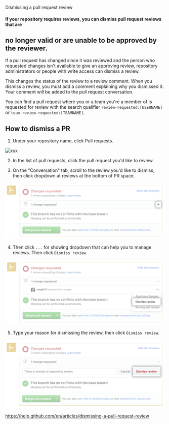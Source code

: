 
Dismissing a pull request review

#### If your repository requires reviews, you can dismiss pull request reviews that are
## no longer valid or are unable to be approved by the reviewer.

If a pull request has changed since it was reviewed and the person who requested
changes isn't available to give an approving review, repository administrators or
people with write access can dismiss a review.

This changes the status of the review to a review comment. When you dismiss a review,
you must add a comment explaining why you dismissed it.
Your comment will be added to the pull request conversation.

You can find a pull request where you or a team you're a member of is requested for
review with the search qualifier `review-requested:[USERNAME]` or `team-review-requested:[TEAMNAME]`.


## How to dismiss a PR

1. Under your repository name, click  Pull requests.



![xxx](https://raw.githubusercontent.com/ChickenKyiv/awesome-git-article/master/img/PR/review/repo-tabs-pull-requests.png)

2. In the list of pull requests, click the pull request you'd like to review.

3. On the "Conversation" tab, scroll to the review you'd like to dismiss, then click dropdown at reviews at the bottom of PR space.



![xxx](https://raw.githubusercontent.com/ChickenKyiv/awesome-git-article/master/img/PR/review/pull-request-open-menu.png)

4. Then click `...` for showing dropdown that can help you to manage reviews. Then click `Dismiss review`



![xxx](https://raw.githubusercontent.com/ChickenKyiv/awesome-git-article/master/img/PR/review/pull-request-dismiss-review.png)

5. Type your reason for dismissing the review, then click `Dismiss review`.



![xxx](https://raw.githubusercontent.com/ChickenKyiv/awesome-git-article/master/img/PR/review/pull-request-dismiss-review-button.png)





https://help.github.com/en/articles/dismissing-a-pull-request-review
